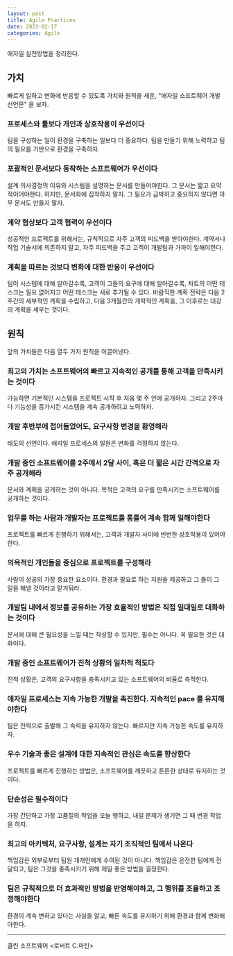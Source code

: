 ```yaml
---
layout: post
title: Agile Practices
date: 2023-02-17
categories: Agile
---
```


애자일 실천방법을 정리한다.

## 가치

빠르게 일하고 변화에 반응할 수 있도록 가치와 원칙을 세운, "애자일 소프트웨어 개발 선언문" 을 보자.

### 프로세스와 툴보다 개인과 상호작용이 우선이다

팀을 구성하는 일이 환경을 구축하는 일보다 더 중요하다.
팀을 만들기 위해 노력하고 팀의 필요를 기반으로 환경을 구축하자.

### 포괄적인 문서보다 동작하는 소프트웨어가 우선이다

설계 의사결정의 이유와 시스템을 설명하는 문서를 만들어야한다. 그 문서는 짧고 요약적이어야한다.
하지만, 문서화에 집착하지 말자. 그 필요가 급박하고 중요하지 않다면 아무 문서도 만들지 말자.

### 계약 협상보다 고객 협력이 우선이다

성공적인 프로젝트를 위해서는, 규칙적으로 자주 고객의 피드백을 받아야한다.
계약서나 작업 기술서에 의존하지 말고, 자주 피드백을 주고 고겍이 개발팀과 가까이 일해야한다.

### 계획을 따르는 것보다 변화에 대한 반응이 우선이다

팀이 시스템에 대해 알아갈수록, 고객이 그들의 요구에 대해 알아갈수록, 차트의 어떤 테스크는 필요 없어지고 어떤 테스크는 새로 추가될 수 있다.
바람직한 계획 전략은 다음 2주간의 세부적인 계획을 수립하고, 다음 3개월간의 개략적인 계획을, 그 이후로는 대강의 계획을 세우는 것이다.

## 원칙

앞의 가치들은 다음 열두 가지 원칙을 이끌어낸다.

### 최고의 가치는 소프트웨어의 빠르고 지속적인 공개를 통해 고객을 만족시키는 것이다

가능하면 기본적인 시스템을 프로젝트 시작 후 처음 몇 주 안에 공개하자.
그리고 2주마다 기능성을 증가시킨 시스템을 계속 공개하려고 노력하자.

### 개발 후반부에 접어들었어도, 요구사항 변경을 환영해라

태도의 선언이다. 애자일 프로세스의 일원은 변화를 걱정하지 않는다.

### 개발 중인 소프트웨어를 2주에서 2달 사이, 혹은 더 짧은 시간 간격으로 자주 공개해라

문서와 계획을 공개하는 것이 아니다.
목적은 고객의 요구를 만족시키는 소프트웨어를 공개하는 것이다.

### 업무를 하는 사람과 개발자는 프로젝트를 통틀어 계속 함께 일해야한다

프로젝트를 빠르게 진행하기 위해서는, 고객과 개발자 사이에 빈번한 상호작용이 있어야한다.

### 의욕적인 개인들을 중심으로 프로젝트를 구성해라

사람이 성공의 가장 중요한 요소이다.
환경과 필요로 하는 지원을 제공하고 그 들이 그 일을 해낼 것이라고 맡겨둬라.

### 개발팀 내에서 정보를 공유하는 가장 효율적인 방법은 직접 일대일로 대화하는 것이다

문서에 대해 큰 필요성을 느낄 때는 작성할 수 있지만, 필수는 아니다.
꼭 필요한 것은 대화이다.

### 개발 중인 소프트웨어가 진척 상황의 일차적 척도다

진척 상황은, 고객의 요구사항을 충족시키고 있는 소프트웨어의 비율로 측적한다.

### 애자일 프로세스는 지속 가능한 개발을 촉진한다. 지속적인 pace 를 유지해야한다

팀은 전력으로 출발해 그 속력을 유지하지 않는다. 빠르지만 지속 가능한 속도를 유지하자.

### 우수 기술과 좋은 설계에 대한 지속적인 관심은 속도를 향상한다

프로젝트를 빠르게 진행하는 방법은, 소프트웨어를 깨끗하고 튼튼한 상태로 유지하는 것이다.

### 단순성은 필수적이다

가장 간단하고 가장 고품질의 작업을 오늘 행하고, 내일 문제가 생기면 그 때 변경 작업을 하자.

### 최고의 아키텍처, 요구사항, 설계는 자기 조직적인 팀에서 나온다

책임감은 외부로부터 팀원 개개인에게 수여된 것이 아니다.
책임감은 온전한 팀에게 전달되고, 팀은 그것을 충족시키기 위해 제일 좋은 방법을 결정한다.

### 팀은 규칙적으로 더 효과적인 방법을 반영해야하고, 그 행위를 조율하고 조정해야한다

환경이 계속 변하고 있다는 사실을 알고, 빠른 속도를 유지하기 위해 환경과 함께 변화해아한다.

---

클린 소프트웨어 <로버트 C.마틴>
